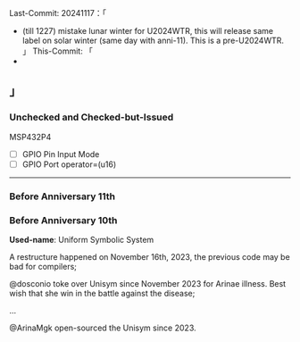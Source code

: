 Last-Commit: 20241117：「 
+ (till 1227) mistake lunar winter for U2024WTR, this will release same label on solar winter (same day with anni-11). This is a pre-U2024WTR.
」
This-Commit: 「
+ 
」
---

### Unchecked and Checked-but-Issued

MSP432P4
- [ ] GPIO Pin  Input Mode
- [ ] GPIO Port operator=(u16)

---

### Before Anniversary 11th


### Before Anniversary 10th

**Used-name**: Uniform Symbolic System

A restructure happened on November 16th, 2023, the previous code may be bad for compilers;

@dosconio toke over Unisym since November 2023 for Arinae illness. Best wish that she win in the battle against the disease;

...

@ArinaMgk open-sourced the Unisym since 2023.